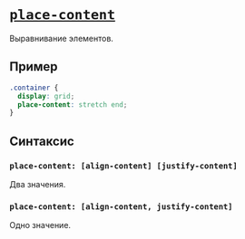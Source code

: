# [`place-content`](../index.md)

Выравнивание элементов.

## Пример

```css
.container {
  display: grid;
  place-content: stretch end;
}
```

## Синтаксис

### `place-content: [align-content] [justify-content]`

Два значения.

### `place-content: [align-content, justify-content]`

Одно значение.
